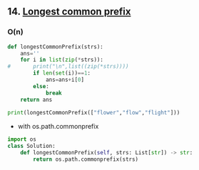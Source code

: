 ##  14. [Longest common prefix](https://leetcode.com/problems/longest-common-prefix)
### O(n)

```python
def longestCommonPrefix(strs):
    ans=''
    for i in list(zip(*strs)):
#       print("\n",list((zip(*strs))))
        if len(set(i))==1:
            ans=ans+i[0]
        else:
            break
    return ans
    
print(longestCommonPrefix(["flower","flow","flight"]))
```

- with os.path.commonprefix

```python
import os
class Solution:
    def longestCommonPrefix(self, strs: List[str]) -> str:
        return os.path.commonprefix(strs)
```